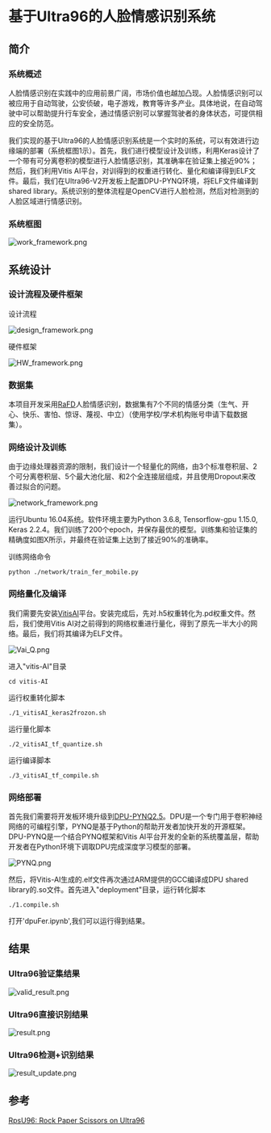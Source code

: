 # 基于Ultra96的人脸情感识别系统

## 简介

### 系统概述
人脸情感识别在实践中的应用前景广阔，市场价值也越加凸现。人脸情感识别可以被应用于自动驾驶，公安侦破，电子游戏，教育等许多产业。具体地说，在自动驾驶中可以帮助提升行车安全，通过情感识别可以掌握驾驶者的身体状态，可提供相应的安全防范。

我们实现的基于Ultra96的人脸情感识别系统是一个实时的系统，可以有效进行边缘端的部署（系统框图1示）。首先，我们进行模型设计及训练，利用Keras设计了一个带有可分离卷积的模型进行人脸情感识别，其准确率在验证集上接近90%；然后，我们利用Vitis AI平台，对训得到的权重进行转化、量化和编译得到ELF文件。最后，我们在Ultra96-V2开发板上配置DPU-PYNQ环境，将ELF文件编译到shared library。系统识别的整体流程是OpenCV进行人脸检测，然后对检测到的人脸区域进行情感识别。

### 系统框图
![work_framework.png](https://github.com/Liyang0520/Face-Emotion-Recognition-On-FPGA/blob/master/images/work_framework.png)


## 系统设计
### 设计流程及硬件框架

设计流程

![design_framework.png](https://github.com/Liyang0520/Face-Emotion-Recognition-On-FPGA/blob/master/images/design_framework.png)

硬件框架

![HW_framework.png](https://github.com/Liyang0520/Face-Emotion-Recognition-On-FPGA/blob/master/images/HW_framework.png)

### 数据集
本项目开发采用[RaFD](http://www.socsci.ru.nl:8180/RaFD2/RaFD)人脸情感识别，数据集有7个不同的情感分类（生气、开心、快乐、害怕、惊讶、蔑视、中立）（使用学校/学术机构账号申请下载数据集）。

### 网络设计及训练
由于边缘处理器资源的限制，我们设计一个轻量化的网络，由3个标准卷积层、2个可分离卷积层、5个最大池化层、和2个全连接层组成，并且使用Dropout来改善过拟合的问题。

![network_framework.png](https://github.com/Liyang0520/Face-Emotion-Recognition-On-FPGA/blob/master/images/network_framework.png)

运行Ubuntu 16.04系统。软件环境主要为Python 3.6.8, Tensorflow-gpu 1.15.0, Keras 2.2.4。我们训练了200个epoch，并保存最优的模型。训练集和验证集的精确度如图X所示，并最终在验证集上达到了接近90%的准确率。

训练网络命令
```
python ./network/train_fer_mobile.py
```

### 网络量化及编译

我们需要先安装[VitisAI](https://github.com/Xilinx/Vitis-AI)平台。安装完成后，先对.h5权重转化为.pd权重文件。然后，我们使用Vitis AI对之前得到的网络权重进行量化，得到了原先一半大小的网络。最后，我们将其编译为ELF文件。

![Vai_Q.png](https://github.com/Liyang0520/Face-Emotion-Recognition-On-FPGA/blob/master/images/Vai_Q.png)


进入"vitis-AI"目录
```
cd vitis-AI
```

运行权重转化脚本
```
./1_vitisAI_keras2frozon.sh
```
运行量化脚本
```
./2_vitisAI_tf_quantize.sh
```
运行编译脚本
```
./3_vitisAI_tf_compile.sh
```

### 网络部署
首先我们需要将开发板环境升级到[DPU-PYNQ2.5](https://github.com/Xilinx/DPU-PYNQ)。DPU是一个专门用于卷积神经网络的可编程引擎，PYNQ是基于Python的帮助开发者加快开发的开源框架。DPU-PYNQ是一个结合PYNQ框架和Vitis AI平台开发的全新的系统覆盖层，帮助开发者在Python环境下调取DPU完成深度学习模型的部署。

![PYNQ.png](https://github.com/Liyang0520/Face-Emotion-Recognition-On-FPGA/blob/master/images/PYNQ.png)

然后，将Vitis-AI生成的.elf文件再次通过ARM提供的GCC编译成DPU shared library的.so文件。首先进入"deployment"目录，运行转化脚本
```
./1.compile.sh
```

打开'dpuFer.ipynb',我们可以运行得到结果。

## 结果
### Ultra96验证集结果
![valid_result.png](https://github.com/Liyang0520/Face-Emotion-Recognition-On-FPGA/blob/master/images/valid_result.png)

### Ultra96直接识别结果
![result.png](https://github.com/Liyang0520/Face-Emotion-Recognition-On-FPGA/blob/master/images/result.png)

### Ultra96检测+识别结果
![result_update.png](https://github.com/Liyang0520/Face-Emotion-Recognition-On-FPGA/blob/master/images/result_update.png)


## 参考

[RpsU96: Rock Paper Scissors on Ultra96](https://github.com/xupsh/rps_u96)





